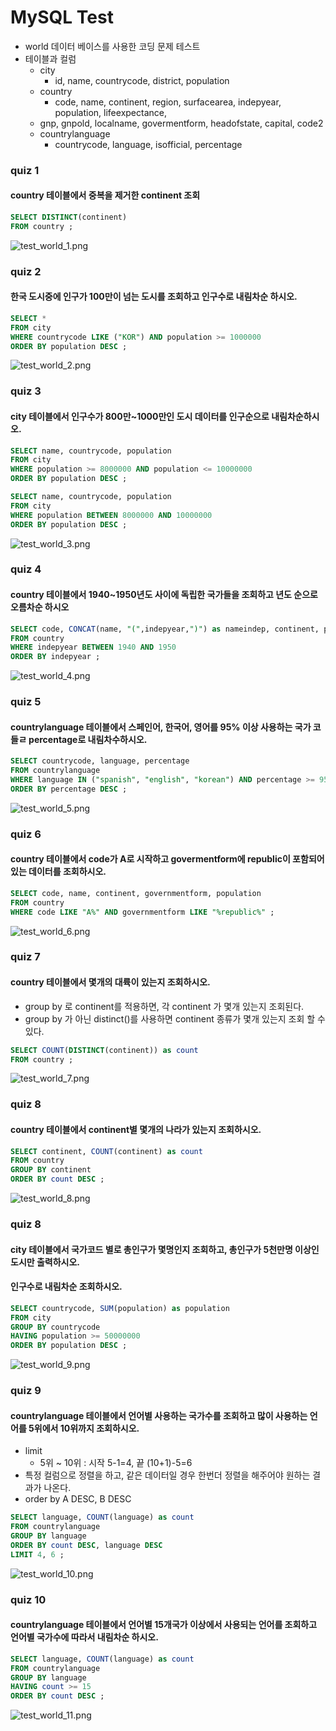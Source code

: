 # MySQL Test
- world 데이터 베이스를 사용한 코딩 문제 테스트
- 테이블과 컬럼
    - city
        - id, name, countrycode, district, population
    - country
        - code, name, continent, region, surfacearea, indepyear, population, lifeexpectance,
	- gnp, gnpold, localname, govermentform, headofstate, capital, code2
    - countrylanguage
        - countrycode, language, isofficial, percentage


### quiz 1
#### country 테이블에서 중복을 제거한 continent 조회

```sql
SELECT DISTINCT(continent)
FROM country ;
```
![test_world_1.png](../images/sql_test/test_world_1.png)

### quiz 2
#### 한국 도시중에 인구가 100만이 넘는 도시를 조회하고 인구수로 내림차순 하시오.

```sql
SELECT *
FROM city
WHERE countrycode LIKE ("KOR") AND population >= 1000000
ORDER BY population DESC ;
```
![test_world_2.png](../images/sql_test/test_world_2.png)

### quiz 3
#### city 테이블에서 인구수가 800만~1000만인 도시 데이터를 인구순으로 내림차순하시오.

```sql
SELECT name, countrycode, population
FROM city
WHERE population >= 8000000 AND population <= 10000000
ORDER BY population DESC ; 
```
```sql
SELECT name, countrycode, population
FROM city
WHERE population BETWEEN 8000000 AND 10000000
ORDER BY population DESC ;
```
![test_world_3.png](../images/sql_test/test_world_3.png)


### quiz 4 
#### country 테이블에서 1940~1950년도 사이에 독립한 국가들을 조회하고 년도 순으로 오름차순 하시오

```sql
SELECT code, CONCAT(name, "(",indepyear,")") as nameindep, continent, population
FROM country
WHERE indepyear BETWEEN 1940 AND 1950
ORDER BY indepyear ;
```

![test_world_4.png](../images/sql_test/test_world_4.png)

### quiz 5
#### countrylanguage 테이블에서 스페인어, 한국어, 영어를 95% 이상 사용하는 국가 코들ㄹ percentage로 내림차수하시오.

```sql
SELECT countrycode, language, percentage
FROM countrylanguage
WHERE language IN ("spanish", "english", "korean") AND percentage >= 95.0
ORDER BY percentage DESC ;
```

![test_world_5.png](../images/sql_test/test_world_5.png)

### quiz 6
#### country 테이블에서 code가 A로 시작하고 govermentform에 republic이 포함되어 있는 데이터를 조회하시오.

```sql
SELECT code, name, continent, governmentform, population
FROM country
WHERE code LIKE "A%" AND governmentform LIKE "%republic%" ;
```

![test_world_6.png](../images/sql_test/test_world_6.png)


### quiz 7
#### country 테이블에서 몇개의 대륙이 있는지 조회하시오.
- group by 로 continent를 적용하면, 각 continent 가 몇개 있는지 조회된다.
- group by 가 아닌 distinct()를 사용하면 continent 종류가 몇개 있는지 조회 할 수 있다.

```sql
SELECT COUNT(DISTINCT(continent)) as count
FROM country ;
```

![test_world_7.png](../images/sql_test/test_world_7.png)

### quiz 8
#### country 테이블에서 continent별 몇개의 나라가 있는지 조회하시오.

```sql
SELECT continent, COUNT(continent) as count
FROM country
GROUP BY continent
ORDER BY count DESC ;
```

![test_world_8.png](../images/sql_test/test_world_8.png)
	
### quiz 8
#### city 테이블에서 국가코드 별로 총인구가 몇명인지 조회하고, 총인구가 5천만명 이상인 도시만 출력하시오.
#### 인구수로 내림차순 조회하시오.

```sql
SELECT countrycode, SUM(population) as population
FROM city
GROUP BY countrycode
HAVING population >= 50000000
ORDER BY population DESC ;
```

![test_world_9.png](../images/sql_test/test_world_9.png)

### quiz 9
#### countrylanguage 테이블에서 언어별 사용하는 국가수를 조회하고 많이 사용하는 언어를 5위에서 10위까지 조회하시오.
- limit
    - 5위 ~ 10위 : 시작 5-1=4, 끝 (10+1)-5=6
- 특정 컬럼으로 정렬을 하고, 같은 데이터일 경우 한번더 정렬을 해주어야 원하는 결과가 나온다. 
- order by A DESC, B DESC 

```sql
SELECT language, COUNT(language) as count
FROM countrylanguage
GROUP BY language
ORDER BY count DESC, language DESC
LIMIT 4, 6 ;
```

![test_world_10.png](../images/sql_test/test_world_10.png)

### quiz 10
#### countrylanguage 테이블에서 언어별 15개국가 이상에서 사용되는 언어를 조회하고 언어별 국가수에 따라서 내림차순 하시오.

```sql
SELECT language, COUNT(language) as count
FROM countrylanguage
GROUP BY language
HAVING count >= 15
ORDER BY count DESC ;
```

![test_world_11.png](../images/sql_test/test_world_11.png)





